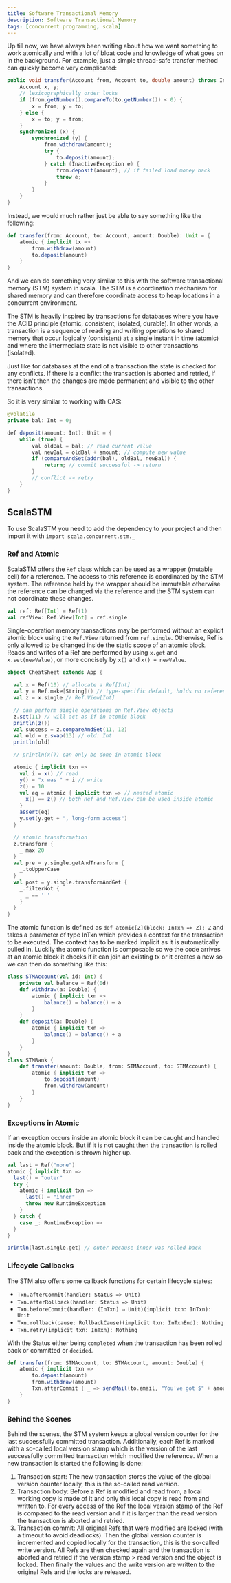 ```yaml
---
title: Software Transactional Memory
description: Software Transactional Memory
tags: [concurrent programming, scala]
---
```


Up till now, we have always been writing about how we want something to work atomically and with a lot of bloat code and knowledge of what goes on in the background. For example, just a simple thread-safe transfer method can quickly become very complicated:

```java
public void transfer(Account from, Account to, double amount) throws InactiveException, OverdrawException {
    Account x, y;
    // lexicographically order locks
    if (from.getNumber().compareTo(to.getNumber()) < 0) {
        x = from; y = to;
    } else {
        x = to; y = from;
    }
    synchronized (x) {
        synchronized (y) {
            from.withdraw(amount);
            try {
                to.deposit(amount);
            } catch (InactiveException e) {
                from.deposit(amount); // if failed load money back
                throw e;
            }
        }
    }
}
```

Instead, we would much rather just be able to say something like the following:

```scala
def transfer(from: Account, to: Account, amount: Double): Unit = {
    atomic { implicit tx =>
        from.withdraw(amount)
        to.deposit(amount)
    }
}
```

And we can do something very similar to this with the software transactional memory (STM) system in scala. The STM is a coordination mechanism for shared memory and can therefore coordinate access to heap locations in a concurrent environment.

The STM is heavily inspired by transactions for databases where you have the ACID principle (atomic, consistent, isolated, durable). In other words, a transaction is a sequence of reading and writing operations to shared memory that occur logically (consistent) at a single instant in time (atomic) and where the intermediate state is not visible to other transactions (isolated).

Just like for databases at the end of a transaction the state is checked for any conflicts. If there is a conflict the transaction is aborted and retried, if there isn't then the changes are made permanent and visible to the other transactions.

So it is very similar to working with CAS:

```java
@volatile
private bal: Int = 0;

def deposit(amount: Int): Unit = {
    while (true) {
        val oldBal = bal; // read current value
        val newBal = oldBal + amount; // compute new value
        if (compareAndSet(addr(bal), oldBal, newBal)) {
            return; // commit successful -> return
        }
        // conflict -> retry
    }
}
```

## ScalaSTM

To use ScalaSTM you need to add the dependency to your project and then import it with `import scala.concurrent.stm._`

### Ref and Atomic

ScalaSTM offers the `Ref` class which can be used as a wrapper (mutable cell) for a reference. The access to this reference is coordinated by the STM system. The reference held by the wrapper should be immutable otherwise the reference can be changed via the reference and the STM system can not coordinate these changes.

```scala
val ref: Ref[Int] = Ref(1)
val refView: Ref.View[Int] = ref.single
```

Single-operation memory transactions may be performed without an explicit atomic block using the `Ref.View` returned from `ref.single`. Otherwise, Ref is only allowed to be changed inside the static scope of an atomic block.  Reads and writes of a Ref are performed by using `x.get` and `x.set(newValue)`, or more concisely by `x()` and `x() = newValue`.

```scala
object CheatSheet extends App {

  val x = Ref(10) // allocate a Ref[Int]
  val y = Ref.make[String]() // type-specific default, holds no reference
  val z = x.single // Ref.View[Int]

  // can perform single operations on Ref.View objects
  z.set(11) // will act as if in atomic block
  println(z())
  val success = z.compareAndSet(11, 12)
  val old = z.swap(13) // old: Int
  println(old)

  // println(x()) can only be done in atomic block

  atomic { implicit txn =>
    val i = x() // read
    y() = "x was " + i // write
    z() = 10
    val eq = atomic { implicit txn => // nested atomic
      x() == z() // both Ref and Ref.View can be used inside atomic
    }
    assert(eq)
    y.set(y.get + ", long-form access")
  }

  // atomic transformation
  z.transform {
    _ max 20
  }
  val pre = y.single.getAndTransform {
    _.toUpperCase
  }
  val post = y.single.transformAndGet {
    _.filterNot {
      _ == ' '
    }
  }
}
```

The atomic function is defined as `def atomic[Z](block: InTxn => Z): Z` and takes a parameter of type InTxn which provides a context for the transaction to be executed. The context has to be marked implicit as it is automatically pulled in. Luckily the atomic function is composable so we the code arrives at an atomic block it checks if it can join an existing tx or it creates a new so we can then do something like this:

```scala
class STMAccount(val id: Int) {
    private val balance = Ref(0d)
    def withdraw(a: Double) {
        atomic { implicit txn =>
            balance() = balance() – a
        }
    }
    def deposit(a: Double) {
        atomic { implicit txn =>
            balance() = balance() + a
        }
    }
}
class STMBank {
    def transfer(amount: Double, from: STMAccount, to: STMAccount) {
        atomic { implicit txn => 
            to.deposit(amount)
            from.withdraw(amount)
        }
    }
}
```

### Exceptions in Atomic

If an exception occurs inside an atomic block it can be caught and handled inside the atomic block. But if it is not caught then the transaction is rolled back and the exception is thrown higher up.

```scala
val last = Ref("none")
atomic { implicit txn =>
  last() = "outer"
  try {
    atomic { implicit txn =>
      last() = "inner"
      throw new RuntimeException
    }
  } catch {
    case _: RuntimeException =>
  }
}

println(last.single.get) // outer because inner was rolled back
```

### Lifecycle Callbacks

The STM also offers some callback functions for certain lifecycle states:

- `Txn.afterCommit(handler: Status => Unit)`
- `Txn.afterRollback(handler: Status => Unit)`
- `Txn.beforeCommit(handler: (InTxn) ⇒ Unit)(implicit txn: InTxn): Unit`
- `Txn.rollback(cause: RollbackCause)(implicit txn: InTxnEnd): Nothing`
- `Txn.retry(implicit txn: InTxn): Nothing`

With the Status either being `completed` when the transaction has been rolled back or committed or `decided`.

```scala
def transfer(from: STMAccount, to: STMAccount, amount: Double) {
    atomic { implicit txn =>
        to.deposit(amount)
        from.withdraw(amount)
        Txn.afterCommit { _ => sendMail(to.email, "You've got $" + amount) } 
    }
}
```

### Behind the Scenes

Behind the scenes, the STM system keeps a global version counter for the last successfully committed transaction. Additionally, each Ref is marked with a so-called local version stamp which is the version of the last successfully committed transaction which modified the reference. When a new transaction is started the following is done:

1. Transaction start: The new transaction stores the value of the global version counter locally, this is the so-called read version.
2. Transaction body: Before a Ref is modified and read from, a local working copy is made of it and only this local copy is read from and written to. For every access of the Ref the local version stamp of the Ref is compared to the read version and if it is larger than the read version the transaction is aborted and retried.
3. Transaction commit: All original Refs that were modified are locked (with a timeout to avoid deadlocks). Then the global version counter is incremented and copied locally for the transaction, this is the so-called write version. All Refs are then checked again and the transaction is aborted and retried if the version stamp > read version and the object is locked. Then finally the values and the write version are written to the original Refs and the locks are released.
